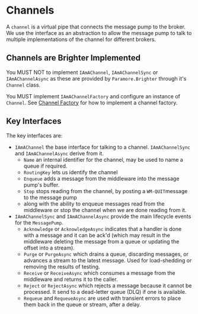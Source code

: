 # Channels

A `channel` is a virtual pipe that connects the message pump to the broker. We use the interface as an abstraction to allow the message pump to talk to multiple implementations of the channel for different brokers.

## Channels are Brighter Implemented

You MUST NOT to implement `IAmAChannel`, `IAmAChannelSync` or `IAmAChannelAsync` as these are provided by `Paramore.Brighter` through it's `Channel` class.

You MUST implement `IAmAChannelFactory` and configure an instance of `Channel`. See [Channel Factory](./channelfactory.md) for how to implement a channel factory.

## Key Interfaces

The key interfaces are:

- `IAmAChannel` the base interface for talking to a channel. `IAmAChannelSync` and `IAmAChannelAsync` derive from it.
  - `Name` an internal identifier for the channel, may be used to name a queue if required.
  - `RoutingKey` lets us identify the channel
  - `Enqueue` adds a message from the middleware into the message pump's buffer.
  - `Stop` stops reading from the channel, by posting a `WM-QUIT`message to the message pump
  - along with the ability to enqueue messages read from the middleware or stop the channel when we are done reading from it.
- `IAmAChannelSync` and `IAmAChannelAsync` provide the main lifecycle events for the `MessagePump`.
  - `Acknowledge` or `AcknowledgeAsync` indicates that a handler is done with a message and it can be ack'd (which may result in the middleware deleting the message from a queue or updating the offset into a stream).
  - `Purge` or `PurgeAsync` which drains a queue, discarding messages, or advances a stream to the latest message. Used for load-shedding or removing the results of testing.
  - `Receive` or `ReceiveAsync` which consumes a message from the middleware and returns it to the caller.
  - `Reject` or `RejectAsync` which rejects a message because it cannot be processed. It send to a dead-letter queue (DLQ) if one is available.
  - `Requeue` and `RequeueAsync` are used with transient errors to place them back in the queue or stream, after a delay. 